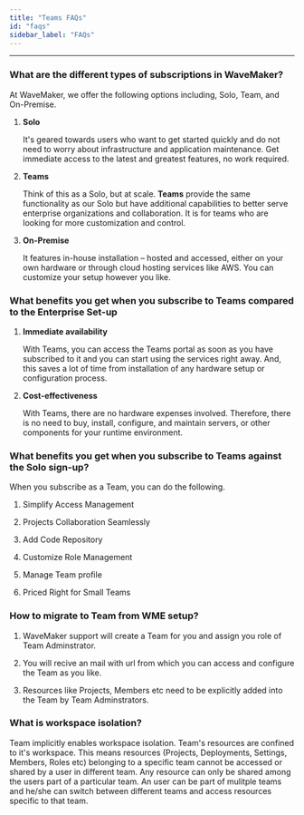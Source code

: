 ```yaml
---
title: "Teams FAQs"
id: "faqs"
sidebar_label: "FAQs"
---
```

---

### What are the different types of subscriptions in WaveMaker?


At WaveMaker, we offer the following options including, Solo, Team, and On-Premise.

1. **Solo**

    It's geared towards users who want to get started quickly and do not need to worry about infrastructure and application maintenance. Get immediate access to the latest and greatest features, no work required.

2. **Teams**

    Think of this as a Solo, but at scale. **Teams** provide the same functionality as our Solo but have additional capabilities to better serve enterprise organizations and collaboration. It is for teams who are looking for more customization and control.

3. **On-Premise**

    It features in-house installation – hosted and accessed, either on your own hardware or through cloud hosting services like AWS. You can customize your setup however you like.

### What benefits you get when you subscribe to Teams compared to the Enterprise Set-up


1. **Immediate availability**

    With Teams, you can access the Teams portal as soon as you have subscribed to it and you can start using the services right away. And, this saves a lot of time from installation of any hardware setup or configuration process.

2. **Cost-effectiveness**

    With Teams, there are no hardware expenses involved. Therefore, there is no need to buy, install, configure, and maintain servers, or other components for your runtime environment.


### What benefits you get when you subscribe to Teams against the Solo sign-up?

When you subscribe as a Team, you can do the following.

1. Simplify Access Management

2. Projects Collaboration Seamlessly

3. Add Code Repository

4. Customize Role Management

5. Manage Team profile

6. Priced Right for Small Teams


### How to migrate to Team from WME setup?

1. WaveMaker support will create a Team for you and assign you role of Team Adminstrator.

2. You will recive an mail with url from which you can access and configure the Team as you like.

3. Resources like Projects, Members etc need to be explicitly added into the Team by Team Adminstrators.


### What is workspace isolation?

Team implicitly enables workspace isolation. Team's resources are confined to it's workspace. This means resources (Projects, Deployments, Settings, Members, Roles etc) belonging to a specific team cannot be accessed or shared by a user in different team. Any resource can only be shared among the users part of a particular team. An user can be part of mulitple teams and he/she can switch between different teams and access resources specific to that team.




